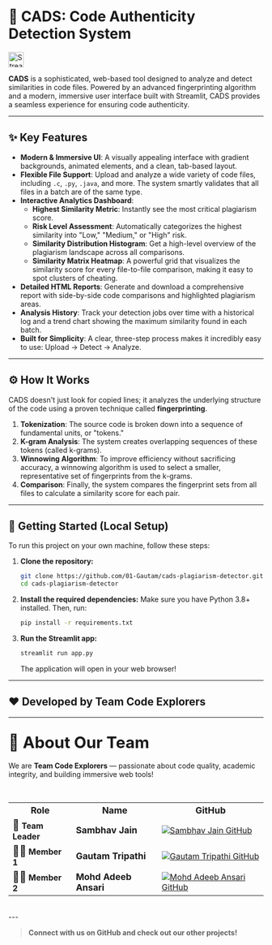 # 🤖 CADS: Code Authenticity Detection System

<!-- Larger Streamlit badge -->
<a href="https://cads-plagiarism-detector-pt7v39zijm5niyo3mwly67.streamlit.app/" target="_blank">
  <img src="https://static.streamlit.io/badges/streamlit_badge_black_white.svg" alt="Streamlit App" style="height:30px;">
</a>

**CADS** is a sophisticated, web-based tool designed to analyze and detect similarities in code files. Powered by an advanced fingerprinting algorithm and a modern, immersive user interface built with Streamlit, CADS provides a seamless experience for ensuring code authenticity.

---

## ✨ Key Features

*   **Modern & Immersive UI**: A visually appealing interface with gradient backgrounds, animated elements, and a clean, tab-based layout.
*   **Flexible File Support**: Upload and analyze a wide variety of code files, including `.c`, `.py`, `.java`, and more. The system smartly validates that all files in a batch are of the same type.
*   **Interactive Analytics Dashboard**:
    *   **Highest Similarity Metric**: Instantly see the most critical plagiarism score.
    *   **Risk Level Assessment**: Automatically categorizes the highest similarity into "Low," "Medium," or "High" risk.
    *   **Similarity Distribution Histogram**: Get a high-level overview of the plagiarism landscape across all comparisons.
    *   **Similarity Matrix Heatmap**: A powerful grid that visualizes the similarity score for every file-to-file comparison, making it easy to spot clusters of cheating.
*   **Detailed HTML Reports**: Generate and download a comprehensive report with side-by-side code comparisons and highlighted plagiarism areas.
*   **Analysis History**: Track your detection jobs over time with a historical log and a trend chart showing the maximum similarity found in each batch.
*   **Built for Simplicity**: A clear, three-step process makes it incredibly easy to use: Upload -> Detect -> Analyze.

---

## ⚙️ How It Works

CADS doesn't just look for copied lines; it analyzes the underlying structure of the code using a proven technique called **fingerprinting**.

1.  **Tokenization**: The source code is broken down into a sequence of fundamental units, or "tokens."
2.  **K-gram Analysis**: The system creates overlapping sequences of these tokens (called k-grams).
3.  **Winnowing Algorithm**: To improve efficiency without sacrificing accuracy, a winnowing algorithm is used to select a smaller, representative set of fingerprints from the k-grams.
4.  **Comparison**: Finally, the system compares the fingerprint sets from all files to calculate a similarity score for each pair.

---

## 🚀 Getting Started (Local Setup)

To run this project on your own machine, follow these steps:

1.  **Clone the repository:**
    ```bash
    git clone https://github.com/01-Gautam/cads-plagiarism-detector.git
    cd cads-plagiarism-detector
    ```

2.  **Install the required dependencies:**
    Make sure you have Python 3.8+ installed. Then, run:
    ```bash
    pip install -r requirements.txt
    ```

3.  **Run the Streamlit app:**
    ```bash
    streamlit run app.py
    ```
    The application will open in your web browser!

---

## ❤️ Developed by Team Code Explorers

---
## <span style="font-size:1.5em">👥 About Our Team</span>

We are <b>Team Code Explorers</b> — passionate about code quality, academic integrity, and building immersive web tools!

<br>

<table>
  <tr>
    <th style="font-size:1.1em;">Role</th>
    <th style="font-size:1.1em;">Name</th>
    <th style="font-size:1.1em;">GitHub</th>
  </tr>
  <tr>
    <td><span style="font-size:1.3em;">👑</span> <b>Team Leader</b></td>
    <td><b><span style="font-size:1.1em;">Sambhav Jain</span></b></td>
    <td>
      <a href="https://github.com/Sambhav1501">
        <img src="https://img.shields.io/badge/GitHub-Profile-blue?logo=github&style=for-the-badge" alt="Sambhav Jain GitHub"/>
      </a>
    </td>
  </tr>
  <tr>
    <td><span style="font-size:1.3em;">🧑‍💻</span> <b>Member 1</b></td>
    <td><b><span style="font-size:1.1em;">Gautam Tripathi</span></b></td>
    <td>
      <a href="https://github.com/01-Gautam">
        <img src="https://img.shields.io/badge/GitHub-Profile-blue?logo=github&style=for-the-badge" alt="Gautam Tripathi GitHub"/>
      </a>
    </td>
  </tr>
  <tr>
    <td><span style="font-size:1.3em;">🧑‍💻</span> <b>Member 2</b></td>
    <td><b><span style="font-size:1.1em;">Mohd Adeeb Ansari</span></b></td>
    <td>
      <a href="https://github.com/adeebansari110">
        <img src="https://img.shields.io/badge/GitHub-Profile-blue?logo=github&style=for-the-badge" alt="Mohd Adeeb Ansari GitHub"/>
      </a>
    </td>
  </tr>
</table>

<br>
---

> **Connect with us on GitHub and check out our other projects!**
